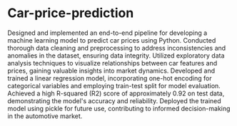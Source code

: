 # Car-price-prediction
Designed and implemented an end-to-end pipeline for developing a machine learning model to predict car prices using Python.
Conducted thorough data cleaning and preprocessing to address inconsistencies and anomalies in the dataset, ensuring data integrity.
Utilized exploratory data analysis techniques to visualize relationships between car features and prices, gaining valuable insights into market dynamics.
Developed and trained a linear regression model, incorporating one-hot encoding for categorical variables and employing train-test split for model evaluation.
Achieved a high R-squared (R2) score of approximately 0.92 on test data, demonstrating the model's accuracy and reliability.
Deployed the trained model using pickle for future use, contributing to informed decision-making in the automotive market.
